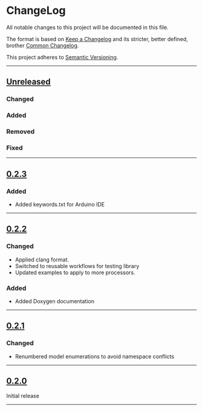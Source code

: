 # ChangeLog

All notable changes to this project will be documented in this file.

The format is based on [Keep a Changelog](https://keepachangelog.com/en/1.0.0/) and its stricter, better defined, brother [Common Changelog](https://common-changelog.org/).

This project adheres to [Semantic Versioning](https://semver.org/spec/v2.0.0.html).

***

## [Unreleased]

### Changed

### Added

### Removed

### Fixed

***

## [0.2.3]

### Added

- Added keywords.txt for Arduino IDE

***

## [0.2.2]

### Changed

- Applied clang format.
- Switched to reusable workflows for testing library
- Updated examples to apply to more processors.

### Added

- Added Doxygen documentation

***

## [0.2.1]

### Changed

- Renumbered model enumerations to avoid namespace conflicts

***

## [0.2.0]

Initial release

***

[Unreleased]: https://github.com/EnviroDIY/KellerModbus/compare/v0.2.3...HEAD
[0.2.3]: https://github.com/EnviroDIY/YosemitechModbus/releases/tag/v0.2.3
[0.2.2]: https://github.com/EnviroDIY/YosemitechModbus/releases/tag/v0.2.2
[0.2.1]: https://github.com/EnviroDIY/YosemitechModbus/releases/tag/v0.2.1
[0.2.0]: https://github.com/EnviroDIY/YosemitechModbus/releases/tag/v0.2.0
